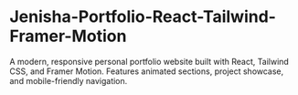 # Jenisha-Portfolio-React-Tailwind-Framer-Motion
A modern, responsive personal portfolio website built with React, Tailwind CSS, and Framer Motion. Features animated sections, project showcase, and mobile-friendly navigation.
